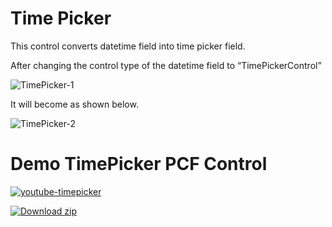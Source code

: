 # Time Picker

This control converts datetime field into time picker field.

After changing the control type of the datetime field to “TimePickerControl”

![TimePicker-1](https://user-images.githubusercontent.com/90428984/196408761-c7a6f19f-edf5-47ab-9587-e57148a7f6c9.png)

It will become as shown below.

![TimePicker-2](https://user-images.githubusercontent.com/90428984/196408790-777db19f-1344-4bf5-bcc6-c273189ff88b.png)

# Demo TimePicker PCF Control

[![youtube-timepicker](https://user-images.githubusercontent.com/90428984/196424359-1a172c6d-a9f4-4e8f-9dca-50004a7a3320.png)](https://www.youtube.com/watch?v=apItceOl36g)

[![Download zip](https://custom-icon-badges.herokuapp.com/badge/-Download-green?style=for-the-badge&logo=download&logoColor=white "Download zip")](https://marketplace.bevercrm.com/pcf-controls/4)
